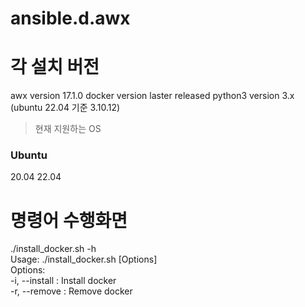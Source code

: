 # ansible.d.awx

# 각 설치 버전
awx     version 17.1.0
docker  version laster released
python3 version 3.x (ubuntu 22.04 기준 3.10.12)

> 현재 지원하는 OS
### Ubuntu
20.04
22.04

# 명령어 수행화면
./install_docker.sh -h</br>
Usage: ./install_docker.sh [Options]</br>
Options:</br>
-i, --install   : Install docker</br>
-r, --remove    : Remove docker</br>